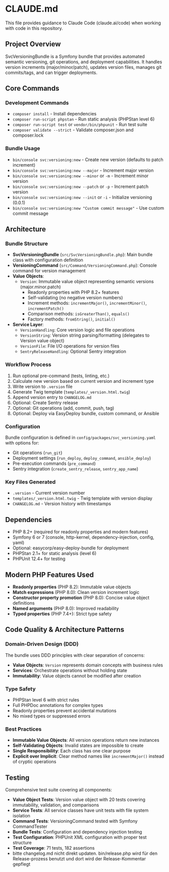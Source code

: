 # CLAUDE.md

This file provides guidance to Claude Code (claude.ai/code) when working with code in this repository.

## Project Overview

SvcVersioningBundle is a Symfony bundle that provides automated semantic versioning, git operations, and deployment capabilities. It handles version increments (major/minor/patch), updates version files, manages git commits/tags, and can trigger deployments.

## Core Commands

### Development Commands
- `composer install` - Install dependencies
- `composer run-script phpstan` - Run static analysis (PHPStan level 6)
- `composer run-script test` or `vendor/bin/phpunit` - Run test suite
- `composer validate --strict` - Validate composer.json and composer.lock

### Bundle Usage
- `bin/console svc:versioning:new` - Create new version (defaults to patch increment)
- `bin/console svc:versioning:new --major` - Increment major version
- `bin/console svc:versioning:new --minor` or `-m` - Increment minor version  
- `bin/console svc:versioning:new --patch` or `-p` - Increment patch version
- `bin/console svc:versioning:new --init` or `-i` - Initialize versioning (0.0.1)
- `bin/console svc:versioning:new "Custom commit message"` - Use custom commit message

## Architecture

### Bundle Structure
- **SvcVersioningBundle** (`src/SvcVersioningBundle.php`): Main bundle class with configuration definition
- **VersioningCommand** (`src/Command/VersioningCommand.php`): Console command for version management
- **Value Objects**:
  - `Version`: Immutable value object representing semantic versions (major.minor.patch)
    - Readonly properties with PHP 8.2+ features
    - Self-validating (no negative version numbers)
    - Increment methods: `incrementMajor()`, `incrementMinor()`, `incrementPatch()`
    - Comparison methods: `isGreaterThan()`, `equals()`
    - Factory methods: `fromString()`, `initial()`
- **Service Layer**:
  - `VersionHandling`: Core version logic and file operations
  - `VersionString`: Version string parsing/formatting (delegates to Version value object)
  - `VersionFile`: File I/O operations for version files
  - `SentryReleaseHandling`: Optional Sentry integration

### Workflow Process
1. Run optional pre-command (tests, linting, etc.)
2. Calculate new version based on current version and increment type
3. Write version to `.version` file
4. Generate Twig template (`templates/_version.html.twig`)
5. Append version entry to `CHANGELOG.md`
6. Optional: Create Sentry release
7. Optional: Git operations (add, commit, push, tag)
8. Optional: Deploy via EasyDeploy bundle, custom command, or Ansible

### Configuration
Bundle configuration is defined in `config/packages/svc_versioning.yaml` with options for:
- Git operations (`run_git`)
- Deployment settings (`run_deploy`, `deploy_command`, `ansible_deploy`)
- Pre-execution commands (`pre_command`)
- Sentry integration (`create_sentry_release`, `sentry_app_name`)

### Key Files Generated
- `.version` - Current version number
- `templates/_version.html.twig` - Twig template with version display
- `CHANGELOG.md` - Version history with timestamps

## Dependencies
- PHP 8.2+ (required for readonly properties and modern features)
- Symfony 6 or 7 (console, http-kernel, dependency-injection, config, yaml)
- Optional: easycorp/easy-deploy-bundle for deployment
- PHPStan 2.1+ for static analysis (level 6)
- PHPUnit 12.4+ for testing

## Modern PHP Features Used
- **Readonly properties** (PHP 8.2): Immutable value objects
- **Match expressions** (PHP 8.0): Clean version increment logic
- **Constructor property promotion** (PHP 8.0): Concise value object definitions
- **Named arguments** (PHP 8.0): Improved readability
- **Typed properties** (PHP 7.4+): Strict type safety

## Code Quality & Architecture Patterns

### Domain-Driven Design (DDD)
The bundle uses DDD principles with clear separation of concerns:
- **Value Objects**: `Version` represents domain concepts with business rules
- **Services**: Orchestrate operations without holding state
- **Immutability**: Value objects cannot be modified after creation

### Type Safety
- PHPStan level 6 with strict rules
- Full PHPDoc annotations for complex types
- Readonly properties prevent accidental mutations
- No mixed types or suppressed errors

### Best Practices
- **Immutable Value Objects**: All version operations return new instances
- **Self-Validating Objects**: Invalid states are impossible to create
- **Single Responsibility**: Each class has one clear purpose
- **Explicit over Implicit**: Clear method names like `incrementMajor()` instead of cryptic operations

## Testing
Comprehensive test suite covering all components:
- **Value Object Tests**: Version value object with 20 tests covering immutability, validation, and comparisons
- **Service Tests**: All service classes have unit tests with file system isolation
- **Command Tests**: VersioningCommand tested with Symfony CommandTester
- **Bundle Tests**: Configuration and dependency injection testing
- **Test Configuration**: PHPUnit XML configuration with proper test structure
- **Test Coverage**: 71 tests, 182 assertions
- bitte changelog.md nicht direkt updaten. bin/release.php wird für den Release-prozess benutzt und dort wird der Release-Kommentar gepflegt